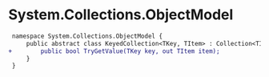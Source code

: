 # System.Collections.ObjectModel

``` diff
 namespace System.Collections.ObjectModel {
     public abstract class KeyedCollection<TKey, TItem> : Collection<TItem> {
+        public bool TryGetValue(TKey key, out TItem item);
     }
 }
```

